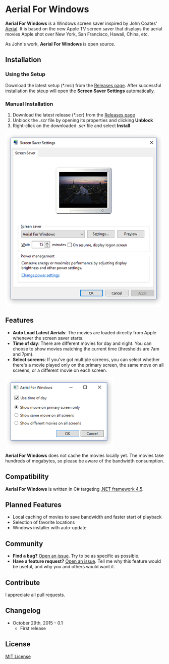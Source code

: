 # Aerial For Windows

**Aerial For Windows** is a Windows screen saver inspired by John Coates' [Aerial](https://github.com/JohnCoates/Aerial). It is based on the new Apple TV screen saver that displays the aerial movies Apple shot over New York, San Francisco, Hawaii, China, etc.

As John's work, **Aerial For Windows** is open source.

## Installation

### Using the Setup

Download the latest setup (*.msi) from the [Releases page](https://github.com/thoemmi/AerialForWindows/releases).
After successful installation the steup will open the **Screen Saver Settings** automatically.

### Manual Installation

1. Download the latest release (*.scr) from the [Releases page](https://github.com/thoemmi/AerialForWindows/releases)
2. Unblock the *.scr* file by opening its properties and clicking **Unblock**
3. Right-click on the downloaded *.scr* file and select **Install** 

![Screen Saver Settings](assets/ScreenSaverSettings.png)

## Features

* **Auto Load Latest Aerials**: The movies are loaded directly from Apple whenever the screen saver starts.
* **Time of day**: There are different movies for day and night. You can choose to show movies matching the current time (thresholds are 7am and 7pm). 
* **Select screens**: If you've got multiple screens, you can select whether there's a movie played only on the primary screen, the same move on all screens, or a different movie on each screen.

![Screen Saver Settings](assets/AerialForWindows.png)

**Aerial For Windows** does not cache the movies locally yet. The movies take hundreds of megabytes, so please be aware of the bandwidth consumption.

## Compatibility

**Aerial For Windows** is written in C# targeting [.NET framework 4.5](https://www.microsoft.com/en-us/download/details.aspx?id=30653).

## Planned Features

* Local caching of movies to save bandwidth and faster start of playback
* Selection of favorite locations 
* Windows installer with auto-update

## Community

* **Find a bug?** [Open an issue](https://github.com/thoemmi/AerialForWindows/issues/new). Try to be as specific as possible.
* **Have a feature request?** [Open an issue](https://github.com/thoemmi/AerialForWindows/issues/new). Tell me why this feature would be useful, and why you and others would want it.

## Contribute

I appreciate all pull requests.

## Changelog

* October 29th, 2015 - 0.1
  * First release

## License

[MIT License](license.txt)
